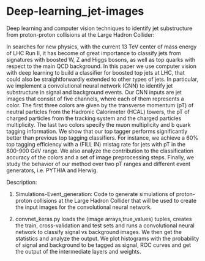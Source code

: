 # Deep-learning_jet-images
Deep learning and computer vision techniques to identify jet substructure from proton-proton collisions at the Large Hadron Collider:

In searches for new physics, with the current 13 TeV center of mass energy of LHC Run II, it has become of great importance to classify jets from signatures with boosted W, Z and Higgs bosons, as well as top quarks with respect to the main QCD background. In this paper we use computer vision with deep learning to build a classifier for boosted top jets at LHC, that could also be straightforwardly extended to other types of jets. In particular, we implement a convolutional neural network (CNN) to identify jet substructure in signal and background events. Our CNN inputs are jet images that consist of five channels, where each of them represents a color. The first three colors are given by the transverse momentum (pT) of neutral particles from the Hadronic Calorimeter (HCAL) towers, the pT of charged particles from the tracking system and the charged particles multiplicity. The last two colors specify the muon multiplicity and b quark tagging information. We show that our top tagger performs significantly better than previous top tagging classifiers. For instance, we achieve a 60% top tagging efficiency with a (FILL IN) mistag rate for jets with pT in the 800-900 GeV range. We also analyze the contribution to the classification accuracy of the colors and a set of image preprocessing steps. Finally, we study the behavior of our method over two pT ranges and different event generators, i.e. PYTHIA and Herwig.


Description:

1) Simulations-Event_generation: Code to generate simulations of proton-proton collisions at the Large Hadron Collider that will be used to create the input images for the convolutional neural network.

3) convnet_keras.py loads the (image arrays,true_values) tuples, creates the train, cross-validation and test sets and runs a convolutional neural network to classify signal vs background images. We then get the statistics and analyze the output. We plot histograms with the probability of signal and background to be tagged as signal, ROC curves and get the output of the intermediate layers and weights.
